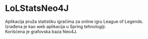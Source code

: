 # LoLStatsNeo4J

Aplikacija pruža statistiku igračima za online igru League of Legends.<br/>
Izrađena je kao web aplikacija u Spring tehnologiji.<br/>
Korišćena je grafovska baza Neo4J.

